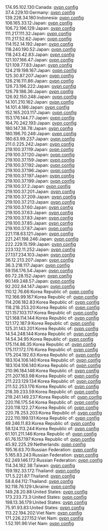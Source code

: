 174.95.102.130:Canada: [ovpn config](vpn/174_95_102_130.ovpn)  
37.4.229.10:Germany: [ovpn config](vpn/37_4_229_10.ovpn)  
139.228.34.180:Indonesia: [ovpn config](vpn/139_228_34_180.ovpn)  
106.165.33.12:Japan: [ovpn config](vpn/106_165_33_12.ovpn)  
106.72.196.129:Japan: [ovpn config](vpn/106_72_196_129.ovpn)  
111.217.111.32:Japan: [ovpn config](vpn/111_217_111_32.ovpn)  
111.217.52.62:Japan: [ovpn config](vpn/111_217_52_62.ovpn)  
114.152.14.192:Japan: [ovpn config](vpn/114_152_14_192.ovpn)  
118.240.190.52:Japan: [ovpn config](vpn/118_240_190_52.ovpn)  
118.243.42.83:Japan: [ovpn config](vpn/118_243_42_83.ovpn)  
121.107.166.47:Japan: [ovpn config](vpn/121_107_166_47.ovpn)  
121.109.77.83:Japan: [ovpn config](vpn/121_109_77_83.ovpn)  
124.219.198.167:Japan: [ovpn config](vpn/124_219_198_167.ovpn)  
125.30.87.207:Japan: [ovpn config](vpn/125_30_87_207.ovpn)  
126.216.111.86:Japan: [ovpn config](vpn/126_216_111_86.ovpn)  
126.73.196.222:Japan: [ovpn config](vpn/126_73_196_222.ovpn)  
126.79.186.36:Japan: [ovpn config](vpn/126_79_186_36.ovpn)  
126.92.150.248:Japan: [ovpn config](vpn/126_92_150_248.ovpn)  
14.101.210.162:Japan: [ovpn config](vpn/14_101_210_162.ovpn)  
14.101.4.186:Japan: [ovpn config](vpn/14_101_4_186.ovpn)  
152.165.203.117:Japan: [ovpn config](vpn/152_165_203_117.ovpn)  
153.176.144.77:Japan: [ovpn config](vpn/153_176_144_77.ovpn)  
164.70.242.193:Japan: [ovpn config](vpn/164_70_242_193.ovpn)  
180.147.38.78:Japan: [ovpn config](vpn/180_147_38_78.ovpn)  
180.196.70.246:Japan: [ovpn config](vpn/180_196_70_246.ovpn)  
180.63.99.237:Japan: [ovpn config](vpn/180_63_99_237.ovpn)  
211.0.225.242:Japan: [ovpn config](vpn/211_0_225_242.ovpn)  
219.100.37.119:Japan: [ovpn config](vpn/219_100_37_119.ovpn)  
219.100.37.120:Japan: [ovpn config](vpn/219_100_37_120.ovpn)  
219.100.37.159:Japan: [ovpn config](vpn/219_100_37_159.ovpn)  
219.100.37.192:Japan: [ovpn config](vpn/219_100_37_192.ovpn)  
219.100.37.196:Japan: [ovpn config](vpn/219_100_37_196.ovpn)  
219.100.37.197:Japan: [ovpn config](vpn/219_100_37_197.ovpn)  
219.100.37.199:Japan: [ovpn config](vpn/219_100_37_199.ovpn)  
219.100.37.2:Japan: [ovpn config](vpn/219_100_37_2.ovpn)  
219.100.37.201:Japan: [ovpn config](vpn/219_100_37_201.ovpn)  
219.100.37.209:Japan: [ovpn config](vpn/219_100_37_209.ovpn)  
219.100.37.213:Japan: [ovpn config](vpn/219_100_37_213.ovpn)  
219.100.37.60:Japan: [ovpn config](vpn/219_100_37_60.ovpn)  
219.100.37.63:Japan: [ovpn config](vpn/219_100_37_63.ovpn)  
219.100.37.83:Japan: [ovpn config](vpn/219_100_37_83.ovpn)  
219.100.37.85:Japan: [ovpn config](vpn/219_100_37_85.ovpn)  
219.100.37.87:Japan: [ovpn config](vpn/219_100_37_87.ovpn)  
221.118.63.121:Japan: [ovpn config](vpn/221_118_63_121.ovpn)  
221.241.198.246:Japan: [ovpn config](vpn/221_241_198_246.ovpn)  
222.229.15.199:Japan: [ovpn config](vpn/222_229_15_199.ovpn)  
223.132.11.252:Japan: [ovpn config](vpn/223_132_11_252.ovpn)  
27.137.234.103:Japan: [ovpn config](vpn/27_137_234_103.ovpn)  
36.12.213.207:Japan: [ovpn config](vpn/36_12_213_207.ovpn)  
36.3.218.117:Japan: [ovpn config](vpn/36_3_218_117.ovpn)  
59.156.176.54:Japan: [ovpn config](vpn/59_156_176_54.ovpn)  
60.72.28.152:Japan: [ovpn config](vpn/60_72_28_152.ovpn)  
90.149.248.57:Japan: [ovpn config](vpn/90_149_248_57.ovpn)  
92.202.84.147:Japan: [ovpn config](vpn/92_202_84_147.ovpn)  
110.12.76.66:Korea Republic of: [ovpn config](vpn/110_12_76_66.ovpn)  
112.166.99.167:Korea Republic of: [ovpn config](vpn/112_166_99_167.ovpn)  
114.206.182.83:Korea Republic of: [ovpn config](vpn/114_206_182_83.ovpn)  
118.218.253.20:Korea Republic of: [ovpn config](vpn/118_218_253_20.ovpn)  
121.157.103.117:Korea Republic of: [ovpn config](vpn/121_157_103_117.ovpn)  
121.168.114.144:Korea Republic of: [ovpn config](vpn/121_168_114_144.ovpn)  
121.172.187.9:Korea Republic of: [ovpn config](vpn/121_172_187_9.ovpn)  
125.31.143.201:Korea Republic of: [ovpn config](vpn/125_31_143_201.ovpn)  
14.54.248.144:Korea Republic of: [ovpn config](vpn/14_54_248_144.ovpn)  
14.54.34.95:Korea Republic of: [ovpn config](vpn/14_54_34_95.ovpn)  
175.114.86.35:Korea Republic of: [ovpn config](vpn/175_114_86_35.ovpn)  
175.117.172.176:Korea Republic of: [ovpn config](vpn/175_117_172_176.ovpn)  
175.204.192.63:Korea Republic of: [ovpn config](vpn/175_204_192_63.ovpn)  
183.104.106.140:Korea Republic of: [ovpn config](vpn/183_104_106_140.ovpn)  
183.104.106.140:Korea Republic of: [ovpn config](vpn/183_104_106_140.ovpn)  
210.96.184.148:Korea Republic of: [ovpn config](vpn/210_96_184_148.ovpn)  
211.207.163.98:Korea Republic of: [ovpn config](vpn/211_207_163_98.ovpn)  
211.223.129.134:Korea Republic of: [ovpn config](vpn/211_223_129_134.ovpn)  
211.52.253.176:Korea Republic of: [ovpn config](vpn/211_52_253_176.ovpn)  
218.39.233.59:Korea Republic of: [ovpn config](vpn/218_39_233_59.ovpn)  
219.241.149.237:Korea Republic of: [ovpn config](vpn/219_241_149_237.ovpn)  
220.116.175.54:Korea Republic of: [ovpn config](vpn/220_116_175_54.ovpn)  
220.118.122.27:Korea Republic of: [ovpn config](vpn/220_118_122_27.ovpn)  
220.78.253.203:Korea Republic of: [ovpn config](vpn/220_78_253_203.ovpn)  
222.110.199.131:Korea Republic of: [ovpn config](vpn/222_110_199_131.ovpn)  
49.246.11.83:Korea Republic of: [ovpn config](vpn/49_246_11_83.ovpn)  
58.124.113.244:Korea Republic of: [ovpn config](vpn/58_124_113_244.ovpn)  
61.101.211.146:Korea Republic of: [ovpn config](vpn/61_101_211_146.ovpn)  
61.76.157.197:Korea Republic of: [ovpn config](vpn/61_76_157_197.ovpn)  
45.92.225.29:Netherlands: [ovpn config](vpn/45_92_225_29.ovpn)  
195.16.63.70:Russian Federation: [ovpn config](vpn/195_16_63_70.ovpn)  
5.165.83.243:Russian Federation: [ovpn config](vpn/5_165_83_243.ovpn)  
62.249.146.172:Russian Federation: [ovpn config](vpn/62_249_146_172.ovpn)  
114.34.182.38:Taiwan: [ovpn config](vpn/114_34_182_38.ovpn)  
159.192.33.172:Thailand: [ovpn config](vpn/159_192_33_172.ovpn)  
171.5.221.87:Thailand: [ovpn config](vpn/171_5_221_87.ovpn)  
58.8.64.112:Thailand: [ovpn config](vpn/58_8_64_112.ovpn)  
92.118.76.129:Ukraine: [ovpn config](vpn/92_118_76_129.ovpn)  
149.28.20.88:United States: [ovpn config](vpn/149_28_20_88.ovpn)  
173.233.73.3:United States: [ovpn config](vpn/173_233_73_3.ovpn)  
198.13.36.179:United States: [ovpn config](vpn/198_13_36_179.ovpn)  
75.91.93.83:United States: [ovpn config](vpn/75_91_93_83.ovpn)  
113.22.194.202:Viet Nam: [ovpn config](vpn/113_22_194_202.ovpn)  
171.226.227.152:Viet Nam: [ovpn config](vpn/171_226_227_152.ovpn)  
1.52.191.96:Viet Nam: [ovpn config](vpn/1_52_191_96.ovpn)  
